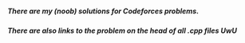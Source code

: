 ##### There are my (noob) solutions for Codeforces problems.
##### There are also links to the problem on the head of all .cpp files UwU
